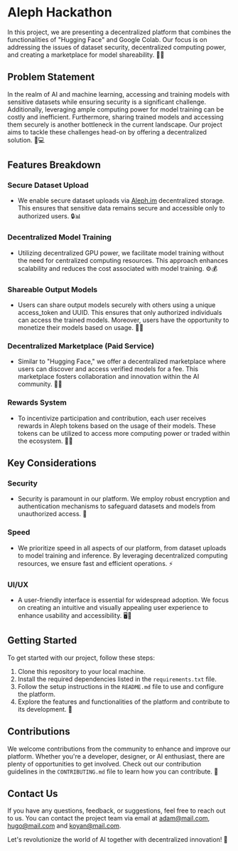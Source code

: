 # Aleph Hackathon

In this project, we are presenting a decentralized platform that combines the functionalities of "Hugging Face" and Google Colab. Our focus is on addressing the issues of dataset security, decentralized computing power, and creating a marketplace for model shareability. 🤖💡

## Problem Statement

In the realm of AI and machine learning, accessing and training models with sensitive datasets while ensuring security is a significant challenge. Additionally, leveraging ample computing power for model training can be costly and inefficient. Furthermore, sharing trained models and accessing them securely is another bottleneck in the current landscape. Our project aims to tackle these challenges head-on by offering a decentralized solution. 🔐💻

## Features Breakdown

### Secure Dataset Upload
- We enable secure dataset uploads via [Aleph.im](http://aleph.im) decentralized storage. This ensures that sensitive data remains secure and accessible only to authorized users. 🔒📊

### Decentralized Model Training
- Utilizing decentralized GPU power, we facilitate model training without the need for centralized computing resources. This approach enhances scalability and reduces the cost associated with model training. ⚙️💰

### Shareable Output Models
- Users can share output models securely with others using a unique access_token and UUID. This ensures that only authorized individuals can access the trained models. Moreover, users have the opportunity to monetize their models based on usage. 🤝💼

### Decentralized Marketplace (Paid Service)
- Similar to "Hugging Face," we offer a decentralized marketplace where users can discover and access verified models for a fee. This marketplace fosters collaboration and innovation within the AI community. 💱🌐

### Rewards System
- To incentivize participation and contribution, each user receives rewards in Aleph tokens based on the usage of their models. These tokens can be utilized to access more computing power or traded within the ecosystem. 🎁💸

## Key Considerations

### Security
- Security is paramount in our platform. We employ robust encryption and authentication mechanisms to safeguard datasets and models from unauthorized access. 🔐

### Speed
- We prioritize speed in all aspects of our platform, from dataset uploads to model training and inference. By leveraging decentralized computing resources, we ensure fast and efficient operations. ⚡

### UI/UX
- A user-friendly interface is essential for widespread adoption. We focus on creating an intuitive and visually appealing user experience to enhance usability and accessibility. 🖥️🎨

## Getting Started

To get started with our project, follow these steps:
1. Clone this repository to your local machine.
2. Install the required dependencies listed in the `requirements.txt` file.
3. Follow the setup instructions in the `README.md` file to use and configure the platform.
4. Explore the features and functionalities of the platform and contribute to its development. 🚀

## Contributions

We welcome contributions from the community to enhance and improve our platform. Whether you're a developer, designer, or AI enthusiast, there are plenty of opportunities to get involved. Check out our contribution guidelines in the `CONTRIBUTING.md` file to learn how you can contribute. 🤝

## Contact Us

If you have any questions, feedback, or suggestions, feel free to reach out to us. You can contact the project team via email at [adam@mail.com](zouhairiiadam@gmail.com), [hugo@mail.com](hugolebelzic@protonmail.com) and [koyan@mail.com](koyan.laures-ribal@epita.fr).

Let's revolutionize the world of AI together with decentralized innovation! 🚀

